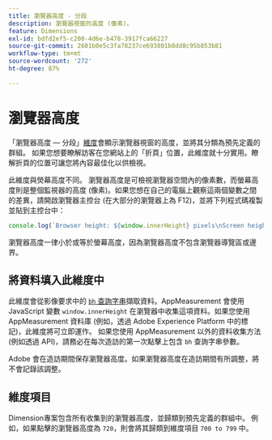 ```yaml
---
title: 瀏覽器高度 - 分段
description: 瀏覽器視窗的高度 (像素)。
feature: Dimensions
exl-id: bdfd2ef5-c200-4d6e-b478-3917fca66227
source-git-commit: 2601b0e5c3fa78237ce693801b8dd8c95b853b81
workflow-type: tm+mt
source-wordcount: '272'
ht-degree: 87%

---
```


# 瀏覽器高度

「瀏覽器高度 — 分段」[維度](overview.md)會顯示瀏覽器視窗的高度，並將其分類為預先定義的群組。 如果您想要瞭解訪客在您網站上的「折頁」位置，此維度就十分實用。瞭解折頁的位置可讓您將內容最佳化以供檢視。

此維度與熒幕高度不同。 瀏覽器高度是可檢視瀏覽器空間內的像素數，而螢幕高度則是整個監視器的高度 (像素)。如果您想在自己的電腦上觀察這兩個變數之間的差異，請開啟瀏覽器主控台 (在大部分的瀏覽器上為 F12)，並將下列程式碼複製並貼到主控台中：

```javascript
console.log(`Browser height: ${window.innerHeight} pixels\nScreen height: ${screen.height} pixels`);
```

瀏覽器高度一律小於或等於螢幕高度，因為瀏覽器高度不包含瀏覽器導覽區或邊界。

## 將資料填入此維度中

此維度會從影像要求中的 [`bh` 查詢字串](/help/implement/validate/query-parameters.md)擷取資料。AppMeasurement 會使用 JavaScript 變數 `window.innerHeight` 在瀏覽器中收集這項資料。如果您使用 AppMeasurement 資料庫 (例如，透過 Adobe Experience Platform 中的標記)，此維度將可立即運作。 如果您使用 AppMeasurement 以外的資料收集方法 (例如透過 API)，請務必在每次造訪的第一次點擊上包含 `bh` 查詢字串參數。

Adobe 會在造訪期間保存瀏覽器高度。如果瀏覽器高度在造訪期間有所調整，將不會記錄該調整。

## 維度項目

Dimension專案包含所有收集到的瀏覽器高度，並歸類到預先定義的群組中。 例如，如果點擊的瀏覽器高度為 `720`，則會將其歸類到維度項目 `700 to 799` 中。
